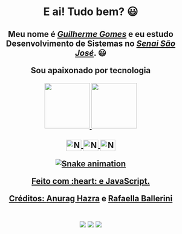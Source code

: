 <div>
  <h1 align="center">E ai! Tudo bem? 😃</h1>
  <h2 align="center">Meu nome é <a href="https://www.linkedin.com/public-profile/settings?lipi=urn%3Ali%3Apage%3Ad_flagship3_profile_self_edit_contact-info%3BpoRQlPI%2FSZCfwmt5pzetww%3D%3D"><i>Guilherme Gomes</i></a> e eu estudo Desenvolvimento de Sistemas no <a href="https://cursos.sesisenai.org.br/sao-jose"><i>Senai São José</i></a>. 😃
  <p align="center"> Sou apaixonado por tecnologia

<div align="center">
  <a href="https://github.com/CariocaGomes">
    <img height="120em" src="https://github-readme-stats.vercel.app/api?username=CariocaGomes&count_private=true&include_all_commits=true&show_icons=true&theme=onedark&hide_border=false&show_owner=true"/>
  <img height="120em" src="https://github-readme-stats.vercel.app/api/top-langs/?username=CariocaGomes&langs_count=7&theme=onedark&hide"/>
</div>
  
  <div align="center" style="display: inline_block"><br>
 <img align="center" alt="Nathan-Java" height="30" width="40" src="https://cdn.jsdelivr.net/gh/devicons/devicon/icons/java/java-plain.svg" />
 <img align="center" alt="Nathan-Figma" height="30" width="40" src="https://cdn.jsdelivr.net/gh/devicons/devicon/icons/figma/figma-original.svg" />
 <img align="center" alt="Nathan-Git" height="30" width="40" src="https://cdn.jsdelivr.net/gh/devicons/devicon/icons/git/git-original.svg" />

<div align="center">

![Snake animation](https://github.com/danielbped/danielbped/blob/output/github-contribution-grid-snake.svg)

</div>

<div align="center">
  <p>Feito com :heart: e JavaScript.</p>
  <p>Créditos: <a href="https://github.com/anuraghazra/github-readme-stats">Anurag Hazra</a> e <a href="https://github.com/rafaballerini">Rafaella Ballerini</a></p>
</div>

##

<div align="center">

<a href="https://www.instagram.com/ggomesjc_/" target="_blank"><img src="https://img.shields.io/badge/-Instagram-%23E4405F?style=for-the-badge&logo=instagram&logoColor=white" target="_blank"></a>
 <a href="https://www.linkedin.com/in/guilherme-gomes-juvencio-9a9b7b243/" target="_blank"><img src="https://img.shields.io/badge/-LinkedIn-%230077B5?style=for-the-badge&logo=linkedin&logoColor=white" target="_blank"></a> 
  <a href="mailto:guilherme_juvencio@estudante.sesisenai.org.br"><img src="https://img.shields.io/badge/-Gmail-%23333?style=for-the-badge&logo=gmail&logoColor=white" target="_blank"></a>
</div>
